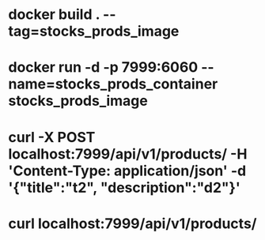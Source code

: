 # docker build . --tag=stocks_prods_image
# docker run -d -p 7999:6060 --name=stocks_prods_container stocks_prods_image

# curl -X POST localhost:7999/api/v1/products/ -H 'Content-Type: application/json' -d '{"title":"t2", "description":"d2"}'
# curl localhost:7999/api/v1/products/


